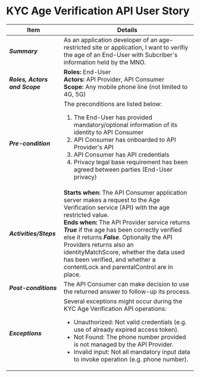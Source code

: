 # KYC Age Verification API User Story

| **Item** | **Details** |
|------|---------|
|_**Summary**_ | As an application developer of an age-restricted site or application, I want to verifiy the age of an End-User with Subcriber's information held by the MNO.|
|_**Roles, Actors and Scope**_ | **Roles:** End-User <br>**Actors:** API Provider, API Consumer <br>**Scope:** Any mobile phone line (not limited to 4G, 5G)|
|_**Pre-condition**_ | The preconditions are listed below:<ol><li>The End-User has provided mandatory/optional information of its identity to API Consumer</li><li>API Consumer has onboarded to API Provider's API</li><li>API Consumer has API credentials</li><li>Privacy legal base requirement has been agreed between parties (End-User privacy)</li>|
|_**Activities/Steps**_ | **Starts when:** The API Consumer application server makes a request to the Age Verification service (API) with the age restricted value. <br>**Ends when:** The API Provider service returns **_True_** if the age has been correctly verified else it returns **_False_**.  Optionally the API Providers returns also an identityMatchScore, whether the data used has been verified, and whether a contentLock and parentalControl are in place. |
|_**Post-conditions**_ | The API Consumer can make decision to use the returned answer to follow-up its process. |
|_**Exceptions**_ | Several exceptions might occur during the KYC Age Verification API operations: <ul><li>Unauthorized: Not valid credentials (e.g. use of already expired access token).</li><li>Not Found: The phone number provided is not managed by the API Provider. </li><li>Invalid input: Not all mandatory input data to invoke operation (e.g. phone number).</li>|
